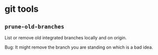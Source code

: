 # git tools

## `prune-old-branches`

List or remove old integrated branches locally and on origin.

Bug: It might remove the branch you are standing on which is a bad idea.
